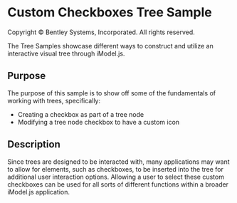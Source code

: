 # Custom Checkboxes Tree Sample

Copyright © Bentley Systems, Incorporated. All rights reserved.

The Tree Samples showcase different ways to construct and utilize an interactive visual tree through iModel.js.

## Purpose

The purpose of this sample is to show off some of the fundamentals of working with trees, specifically:

* Creating a checkbox as part of a tree node
* Modifying a tree node checkbox to have a custom icon

## Description

Since trees are designed to be interacted with, many applications may want to allow for elements, such as checkboxes, to be inserted into the tree for additional user interaction options. Allowing a user to select these custom checkboxes can be used for all sorts of different functions within a broader iModel.js application.
